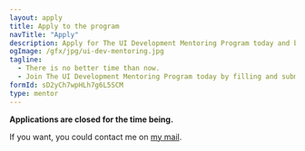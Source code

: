 ```yaml
---
layout: apply
title: Apply to the program
navTitle: "Apply"
description: Apply for The UI Development Mentoring Program today and become a better UI developer.
ogImage: /gfx/jpg/ui-dev-mentoring.jpg
tagline:
  - There is no better time than now.
  - Join The UI Development Mentoring Program today by filling and submitting the form below.
formId: sD2yCh7wpHLh7g6L5SCM
type: mentor
---
```


**Applications are closed for the time being.**

If you want, you could contact me on [my mail](mailto:me@silvestar.codes).
